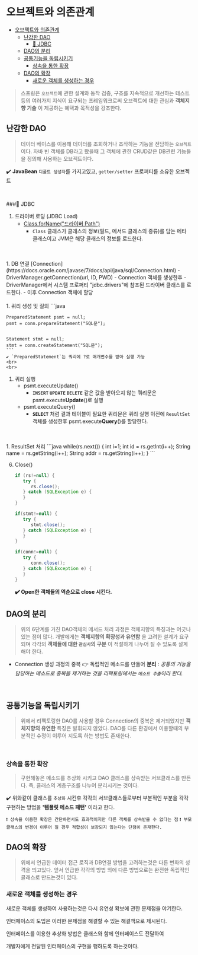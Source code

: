 # 오브젝트와 의존관계

<!-- @import "[TOC]" {cmd="toc" depthFrom=1 depthTo=6 orderedList=false} -->
<!-- code_chunk_output -->

* [오브젝트와 의존관계](#오브젝트와-의존관계)
	* [난감한 DAO](#난감한-dao)
		* [🔌 JDBC](#jdbc)
	* [DAO의 분리](#dao의-분리)
	* [공통기능을 독립시키기](#공통기능을-독립시키기)
		* [상속을 통한 확장](#상속을-통한-확장)
	* [DAO의 확장](#dao의-확장)
		* [새로운 객체를 생성하는 경우](#새로운-객체를-생성하는-경우)

<!-- /code_chunk_output -->


> 스프링은 `오브젝트`에 관한 설계와 동작 검증, 구조를 지속적으로 개선하는 테스트등의 여러가지
지식이 요구되는 프레임워크로써 오브젝트에 대한 관심과 **객체지향 기술** 이 제공하는 혜택과 목적성을
강조한다.

## 난감한 DAO
> 데이터 베이스를 이용해 데이터를 조회하거나 조작하는 기능을 전담하는 `오브젝트`이다.
자바 빈 객체를 DB라고 봤을때 그 객체에 관한 CRUD같은 DB관련 기능들을 정의해 사용하는 오브젝트이다.

✔️ **JavaBean** `디폴트 생성자`를 가지고있고, `getter/setter` 프로퍼티를 소유한 오브젝트

<br>

###🔌 JDBC

1. 드라이버 로딩 (JDBC Load)
	- [Class.forName("드라이버 Path")](https://docs.oracle.com/javase/7/docs/api/java/lang/Class.html)
		- `Class` 클래스가 클래스의 정보(필드, 메서드 클래스의 종류)를 담는 메타 클래스이고
		JVM은 해당 클래스의 정보를 로드한다.
<br>
<br>
1. DB 연결 [Connection](https://docs.oracle.com/javase/7/docs/api/java/sql/Connection.html)
	- DriverManager.getConnection(url, ID, PWD)
		- Connection 객체를 생성한후
		- DriverManager에서 시스템 프로퍼티 "jdbc.drivers"에 참조된 드라이버 클래스를 로드한다.
		- 이후 Connection 객체에 할당
<br>
<br>
1. 쿼리 생성 및 질의
	```java

	PreparedStatement psmt = null;
	psmt = conn.prepareStatement("SQL문");


	Statement stmt = null;
	stmt = conn.createStatement("SQL문");
	```
	✔️ `PreparedStatement`는 쿼리에 ?로 매개변수를 받아 실행 가능
	<br>
	<br>
1. 쿼리 실행
	- psmt.executeUpdate()
		- **`INSERT` `UPDATE` `DELETE`** 같은 값을 받아오지 않는 쿼리문은 psmt.execute**Update**()로 실행
	- psmt.executeQuery()
		- **`SELECT`** 처럼 결과 테이블이 필요한 쿼리문은 쿼리 실행 이전에 `ResultSet`객체를 생성한후 psmt.execute**Query**()를 할당한다.
<br>
<br>
1. ResultSet 처리
	```java
	while(rs.next()) {
		int i=1;
		int id = rs.getInt(i++);
		String name = rs.getString(i++);
		String addr = rs.getString(i++);
	 }
	```

<br>

6. Close()
	```java
	if (rs!=null) {
	   try {
	      rs.close();
	   } catch (SQLException e) {
	   }
	}

	if(stmt!=null) {
	   try {
	      stmt.close();
	   } catch (SQLException e) {
	   }
	}

	if(conn!=null) {
	   try {
	      conn.close();
	   } catch (SQLException e) {
	   }
	}
	```
	**✔️ Open한 객체들의 역순으로 close 시킨다.**

## DAO의 분리
> 위의 6단계를 거친 DAO객체의 메서드 처리 과정은 객체지향의 특징과는 어긋나있는 점이 많다.
개발에게는 **객체지향의 확장성과 유연함** 을 고려한 설계가 요구되며
각각의 **객체들에 대한 `관심사`의 구분** 이 적절하게 나누어 질 수 있도록 설계해야 한다.

- Connection 생성 과정의 중복
	👉 독립적인 메소드를 만들어 **분리**
	: _공통의 기능을 담당하는 메소드로 중복을 제거하는 것을 리팩토링에서는 `메소드 추출`이라 한다._

<br>

## 공통기능을 독립시키기
> 위에서 리팩토링한 DAO를 사용할 경우 Connection의 중복은 제거되었지만 **객체지향의 유연한** 특징은 발휘되지 않았다.
DAO를 다른 환경에서 이용할때의 부분적인 수정이 이루어 지도록 하는 방법도 존재한다.

<br>

### 상속을 통한 확장
> 구현해놓은 메소드를 추상화 시키고 DAO 클래스를 상속받는 서브클래스를 만든다.
즉, 클래스의 계층구조를 나누어 분리시키는 것이다.

✔️ 위와같이 클래스를 `추상화` 시킨후 각각의 서브클래스들로부터 부분적인 부분을
각각 구현하는 방법을 **'템플릿 메소드 패턴'** 이라고 한다.

`❗ 상속을 이용한 확장은 간단하면서도 효과적이지만 다른 객체를 상속받을 수 없다는 점`
`❗ 부모 클래스의 변경이 이루어 질 경우 적합성이 보장되지 않는다는 단점이 존재한다.`


## DAO의 확장
> 위에서 언급한 데이터 접근 로직과 DB연결 방법을 고려하는것은 다른 변화의 성격을 띄고있다.
앞서 언급한 각각의 방법 외에 다른 방법으로는 완전한 독립적인 클래스로 만드는것이 있다.

### 새로운 객체를 생성하는 경우
새로운 객체를 생성하여 사용하는것은 다시 유연성 확보에 관한 문제점을 야기한다.

인터페이스의 도입은 이러한 문제점을 해결할 수 있는 해결책으로 제시된다.

인터페이스를 이용한 추상화 방법은 클래스와 함께 인터페이스도 전달하여

개발자에게 전달된 인터페이스의 구현을 행하도록 하는것이다.
